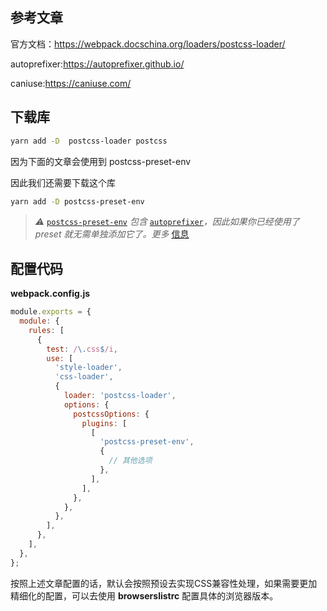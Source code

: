 ##  参考文章

官方文档：https://webpack.docschina.org/loaders/postcss-loader/

autoprefixer:https://autoprefixer.github.io/

caniuse:https://caniuse.com/

## 下载库

```sh
yarn add -D  postcss-loader postcss
```

因为下面的文章会使用到 postcss-preset-env

因此我们还需要下载这个库

```sh
yarn add -D postcss-preset-env
```

> *⚠️* [`postcss-preset-env`](https://github.com/csstools/postcss-preset-env) *包含* [`autoprefixer`](https://github.com/postcss/autoprefixer)*，因此如果你已经使用了 preset 就无需单独添加它了。更多* [信息](https://github.com/csstools/postcss-preset-env#autoprefixer)

## 配置代码

**webpack.config.js**

```javascript
module.exports = {
  module: {
    rules: [
      {
        test: /\.css$/i,
        use: [
          'style-loader',
          'css-loader',
          {
            loader: 'postcss-loader',
            options: {
              postcssOptions: {
                plugins: [
                  [
                    'postcss-preset-env',
                    {
                      // 其他选项
                    },
                  ],
                ],
              },
            },
          },
        ],
      },
    ],
  },
};
```

按照上述文章配置的话，默认会按照预设去实现CSS兼容性处理，如果需要更加精细化的配置，可以去使用 **browserslistrc** 配置具体的浏览器版本。
